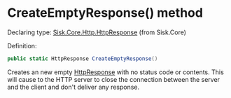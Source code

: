 <!--

Copyrights 2023 Sisk Framework - CypherPotato
Published under MIT license

!!! DO NOT EDIT THIS FILE !!!
This file was generated by a tool in the Sisk package. To edit the information in this documentation,
edit the XML documentation present in the Sisk source code.

-->


# CreateEmptyResponse() method

Declaring type: [Sisk.Core.Http.HttpResponse](/spec/Sisk.Core.Http.HttpResponse.md) (from Sisk.Core)


Definition:

```cs
public static HttpResponse CreateEmptyResponse()
```

Creates an new empty <a href="/spec/Sisk.Core.Http.HttpResponse.md">HttpResponse</a> with no status code or contents. This will cause to the HTTP server to close the connection between the server and the client and don't deliver any response.

